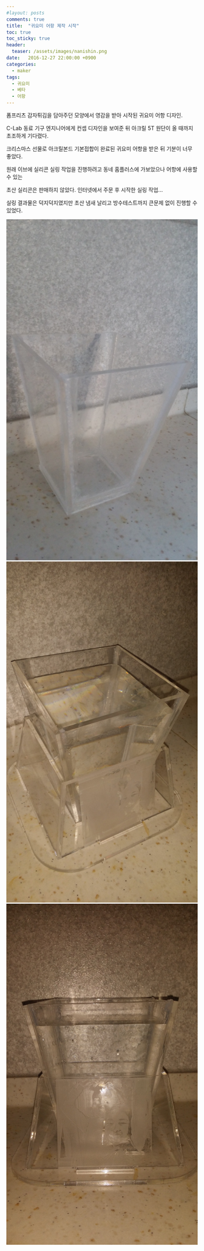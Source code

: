 ```yaml
---
#layout: posts
comments: true
title:  "귀요미 어항 제작 시작"
toc: true
toc_sticky: true
header:
  teaser: /assets/images/nanishin.png
date:   2016-12-27 22:00:00 +0900
categories:
  - maker
tags:
  - 귀요미
  - 베타
  - 어항
---
```

폼프리츠 감자튀김을 담아주던 모양에서 영감을 받아 시작된 귀요미 어항 디자인.

C-Lab 동료 기구 엔지니어에게 컨셉 디자인을 보여준 뒤 아크릴 5T 원단이 올 때까지 초조하게 기다렸다.

크리스마스 선물로 아크릴본드 기본접합이 완료된 귀요미 어항을 받은 뒤 기분이 너무 좋았다.

원래 이브에 실리콘 실링 작업을 진행하려고 동네 홈플러스에 가보았으나 어항에 사용할 수 있는

초산 실리콘은 판매하지 않았다. 인터넷에서 주문 후 시작한 실링 작업...

실링 결과물은 덕지덕지였지만 초산 냄새 날리고 방수테스트까지 큰문제 없이 진행할 수 있었다.

![귀요미 어항 초산실리콘 실링 후 양생](/assets/images/20161227_082814.jpg)
![귀요미 어항 방수테스트](/assets/images/20161227_212624.jpg)
![귀요미 어항 아이들 사진 음각](/assets/images/20161227_212633.jpg)

